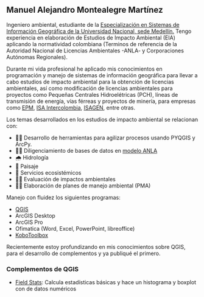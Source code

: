 ## Manuel Alejandro Montealegre Martínez

Ingeniero ambiental, estudiante de la [Especialización en Sistemas de Información Geográfica de la Universidad Nacional, sede Medellín.](https://cienciasagrarias.medellin.unal.edu.co/especializaciones/especializacion-en-sistemas-de-informacion-geografica.html)
Tengo experiencia en elaboración de Estudios de Impacto Ambiental (EIA) aplicando la normatividad colombiana (Terminos de referencia de la Autoridad Nacional de Licencias Ambientales -ANLA- y Corporaciones Autónomas Regionales).

Durante mi vida profesional he aplicado mis conocimientos en programación y manejo de sistemas de información geográfica para llevar a cabo estudios de impacto ambiental para la obtención de licencias ambientales, así como modificación de licencias ambientales para proyectos como Pequeñas Centrales Hidroelétricas (PCH), líneas de transmisión de energía, vías férreas y proyectos de minería, para empresas como [EPM](https://www.epm.com.co/), [ISA Intercolombia](https://www.isaintercolombia.com/), [ISAGEN](https://www.isagen.com.co/es/web/guest/home), entre otras.

Los temas desarrollados en los estudios de impacto ambiental se relacionan con:
- 👨‍💻 Desarrollo de herramientas para agilizar procesos usando PYQGIS y ArcPy.
- 👨‍💻 Diligenciamiento de bases de datos en [modelo ANLA](https://www.anla.gov.co/01_anla/entidad/subdirecciones-y-oficinas/instrumentos-permisos-y-tramites-ambientales/sistema-de-informacion-geografica)
- 🌧️ Hidrología
- 🌄 Paisaje
- 🐞 Servicios ecosistémicos
- 👨‍🏫 Evaluación de impactos ambientales
- 👨‍🏫 Elaboración de planes de manejo ambiental (PMA)

Manejo con fluidez los siguientes programas:
- [QGIS](https://www.qgis.org/es/site/)
- ArcGIS Desktop
- ArcGIS Pro
- Ofimatica (Word, Excel, PowerPoint, libreoffice)
- [KoboToolbox](https://www.kobotoolbox.org/)

Recientemente estoy profundizando en mis conocimientos sobre QGIS, para el desarrollo de complementos y ya publiqué el primero.

### Complementos de QGIS
- [Field Stats](https://github.com/M-Alejo/fieldStats): Calcula estadísticas básicas y hace un histograma y boxplot con de datos numéricos


<!--
**M-Alejo/M-Alejo** is a ✨ _special_ ✨ repository because its `README.md` (this file) appears on your GitHub profile.

Here are some ideas to get you started:

- 🔭 I’m currently working on ...
- 🌱 I’m currently learning ...
- 👯 I’m looking to collaborate on ...
- 🤔 I’m looking for help with ...
- 💬 Ask me about ...
- 📫 How to reach me: ...
- 😄 Pronouns: ...
- ⚡ Fun fact: ...
-->
